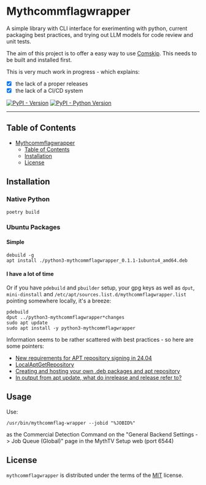 # Mythcommflagwrapper

A simple library with CLI interface for exerimenting with python, current packaging best practices, and trying out LLM models for code review and unit tests.

The aim of this project is to offer a easy way to use [Comskip](https://github.com/erikkaashoek/Comskip). This needs to be built and installed first.

This is very much work in progress - which explains:

- [X] the lack of a proper releases
- [X] the lack of a CI/CD system

[![PyPI - Version](https://img.shields.io/pypi/v/mythcommflagwrapper.svg)](https://pypi.org/project/mythcommflagwrapper)
[![PyPI - Python Version](https://img.shields.io/pypi/pyversions/mythcommflagwrapper.svg)](https://pypi.org/project/mythcommflagwrapper)

-----

## Table of Contents

- [Mythcommflagwrapper](#mythcommflagwrapper)
  - [Table of Contents](#table-of-contents)
  - [Installation](#installation)
  - [License](#license)

## Installation

### Native Python

```console
poetry build
```

### Ubuntu Packages

#### Simple

```
debuild -g
apt install ./python3-mythcommflagwrapper_0.1.1-1ubuntu4_amd64.deb
```

#### I have a lot of time

Or if you have `pdebuild` and `pbuilder` setup, your gpg keys as well as `dput`, `mini-dinstall` and `/etc/apt/sources.list.d/mythcommflagwrapper.list` pointing somewhere locally, it's a breeze:

```
pdebuild
dput ../python3-mythcommflagwrapper*changes
sudo apt update
sudo apt install -y python3-mythcommflagwrapper
```

Information seems to be rather scattered with best practices - so here are some pointers:

* [New requirements for APT repository signing in 24.04](https://discourse.ubuntu.com/t/new-requirements-for-apt-repository-signing-in-24-04/42854)
* [LocalAptGetRepository](https://help.ubuntu.com/community/LocalAptGetRepository)
* [Creating and hosting your own .deb packages and apt repository](https://earthly.dev/blog/creating-and-hosting-your-own-deb-packages-and-apt-repo/)
* [In output from apt update, what do inrelease and release refer to?](https://unix.stackexchange.com/questions/498033/in-output-from-apt-update-what-do-inrelease-and-release-refer-to)
## Usage

Use:

`/usr/bin/mythcommflag-wrapper --jobid "%JOBID%"`

as the Commercial Detection Command on the "General Backend Settings -> Job Queue (Global)"
page in the MythTV Setup web (port 6544)

## License

`mythcommflagwrapper` is distributed under the terms of the [MIT](https://spdx.org/licenses/MIT.html) license.
